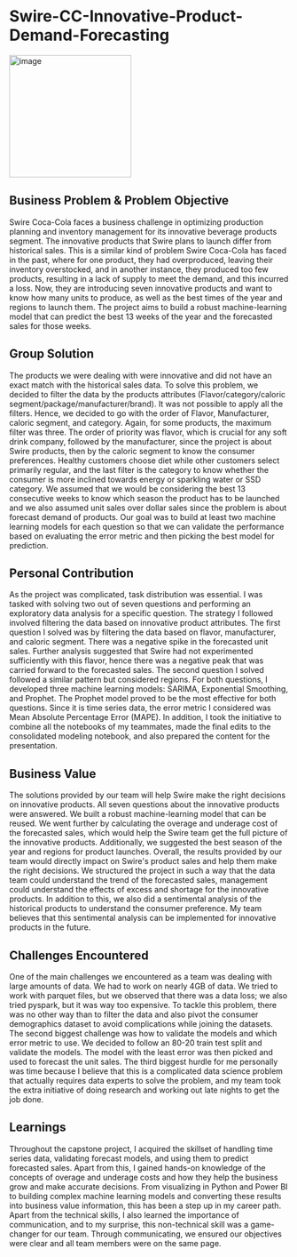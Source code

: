 # Swire-CC-Innovative-Product-Demand-Forecasting

<img width="220" alt="image" src="https://github.com/NeilSamuelPulukuri/Swire-CC-Innovative-Product-Demand-Forecasting/assets/141296161/0cbfefb3-2093-471c-8c98-418ca003a22e">


## Business Problem & Problem Objective

Swire Coca-Cola faces a business challenge in optimizing production planning and inventory management for its innovative beverage products segment. The innovative products that Swire plans to launch differ from historical sales. This is a similar kind of problem Swire Coca-Cola has faced in the past, where for one product, they had overproduced, leaving their inventory overstocked, and in another instance, they produced too few products, resulting in a lack of supply to meet the demand, and this incurred a loss. Now, they are introducing seven innovative products and want to know how many units to produce, as well as the best times of the year and regions to launch them. The project aims to build a robust machine-learning model that can predict the best 13 weeks of the year and the forecasted sales for those weeks.

## Group Solution
The products we were dealing with were innovative and did not have an exact match with the historical sales data. To solve this problem, we decided to filter the data by the products attributes (Flavor/category/caloric segment/package/manufacturer/brand). It was not possible to apply all the filters. Hence, we decided to go with the order of Flavor, Manufacturer, caloric segment, and category. Again, for some products, the maximum filter was three. The order of priority was flavor, which is crucial for any soft drink company, followed by the manufacturer, since the project is about Swire products, then by the caloric segment to know the consumer preferences. Healthy customers choose diet while other customers select primarily regular, and the last filter is the category to know whether the consumer is more inclined towards energy or sparkling water or SSD category. We assumed that we would be considering the best 13 consecutive weeks to know which season the product has to be launched and we also assumed unit sales over dollar sales since the problem is about forecast demand of products. Our goal was to build at least two machine learning models for each question so that we can validate the performance based on evaluating the error metric and then picking the best model for prediction.

## Personal Contribution
As the project was complicated, task distribution was essential. I was tasked with solving two out of seven questions and performing an exploratory data analysis for a specific question. The strategy I followed involved filtering the data based on innovative product attributes. The first question I solved was by filtering the data based on flavor, manufacturer, and caloric segment. There was a negative spike in the forecasted unit sales. Further analysis suggested that Swire had not experimented sufficiently with this flavor, hence there was a negative peak that was carried forward to the forecasted sales. The second question I solved followed a similar pattern but considered regions. For both questions, I developed three machine learning models: SARIMA, Exponential Smoothing, and Prophet. The Prophet model proved to be the most effective for both questions. Since it is time series data, the error metric I considered was Mean Absolute Percentage Error (MAPE). In addition, I took the initiative to combine all the notebooks of my teammates, made the final edits to the consolidated modeling notebook, and also prepared the content for the presentation.

## Business Value
The solutions provided by our team will help Swire make the right decisions on innovative products. All seven questions about the innovative products were answered. We built a robust machine-learning model that can be reused. We went further by calculating the overage and underage cost of the forecasted sales, which would help the Swire team get the full picture of the innovative products. Additionally, we suggested the best season of the year and regions for product launches. Overall, the results provided by our team would directly impact on Swire's product sales and help them make the right decisions. We structured the project in such a way that the data team could understand the trend of the forecasted sales, management could understand the effects of excess and shortage for the innovative products. In addition to this, we also did a sentimental analysis of the historical products to understand the consumer preference. My team believes that this sentimental analysis can be implemented for innovative products in the future.

## Challenges Encountered
One of the main challenges we encountered as a team was dealing with large amounts of data. We had to work on nearly 4GB of data. We tried to work with parquet files, but we observed that there was a data loss; we also tried pyspark, but it was way too expensive. To tackle this problem, there was no other way than to filter the data and also pivot the consumer demographics dataset to avoid complications while joining the datasets. The second biggest challenge was how to validate the models and which error metric to use. We decided to follow an 80-20 train test split and validate the models. The model with the least error was then picked and used to forecast the unit sales. The third biggest hurdle for me personally was time because I believe that this is a complicated data science problem that actually requires data experts to solve the problem, and my team took the extra initiative of doing research and working out late nights to get the job done.

## Learnings
Throughout the capstone project, I acquired the skillset of handling time series data, validating forecast models, and using them to predict forecasted sales. Apart from this, I gained hands-on knowledge of the concepts of overage and underage costs and how they help the business grow and make accurate decisions. From visualizing in Python and Power BI to building complex machine learning models and converting these results into business value information, this has been a step up in my career path. Apart from the technical skills, I also learned the importance of communication, and to my surprise, this non-technical skill was a game-changer for our team. Through communicating, we ensured our objectives were clear and all team members were on the same page.








